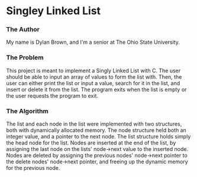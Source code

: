 # Singley Linked List

### The Author
My name is Dylan Brown, and I'm a senior at The Ohio State University.

### The Problem
This project is meant to implement a Singly Linked List with C. The user should be able to input an array of values to form the list with. Then, the user can either print the list or input a value, search for it in the list, and insert or delete it from the list. The program exits when the list is empty or the user requests the program to exit.

### The Algorithm
The list and each node in the list were implemented with two structures, both with dynamically allocated memory. The node structure held both an integer value, and a pointer to the next node. The list structure holds simply the head node for the list. Nodes are inserted at the end of the list, by assigning the last node on the lists' node->next value to the inserted node. Nodes are deleted by assigning the previous nodes' node->next pointer to the delete nodes' node->next pointer, and freeing up the dynamic memory for the previous node. 
